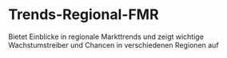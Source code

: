 # Trends-Regional-FMR
Bietet Einblicke in regionale Markttrends und zeigt wichtige Wachstumstreiber und Chancen in verschiedenen Regionen auf
